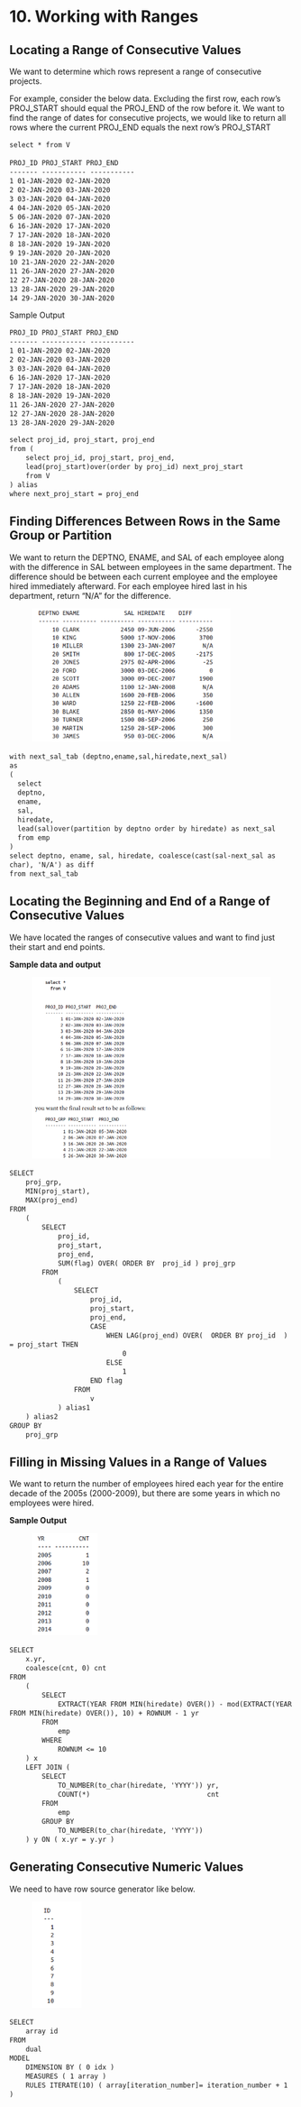 # 10. Working with Ranges

## Locating a Range of Consecutive Values

We want to determine which rows represent a range of consecutive projects.

For example, consider the below data. Excluding the first row, each row’s PROJ\_START should equal the PROJ\_END of the row before it. We want to find the range of dates for consecutive projects, we would like to return all rows where the current PROJ\_END equals the next row’s PROJ\_START

```
select * from V

PROJ_ID PROJ_START PROJ_END
------- ----------- -----------
1 01-JAN-2020 02-JAN-2020
2 02-JAN-2020 03-JAN-2020
3 03-JAN-2020 04-JAN-2020
4 04-JAN-2020 05-JAN-2020
5 06-JAN-2020 07-JAN-2020
6 16-JAN-2020 17-JAN-2020
7 17-JAN-2020 18-JAN-2020
8 18-JAN-2020 19-JAN-2020
9 19-JAN-2020 20-JAN-2020
10 21-JAN-2020 22-JAN-2020
11 26-JAN-2020 27-JAN-2020
12 27-JAN-2020 28-JAN-2020
13 28-JAN-2020 29-JAN-2020
14 29-JAN-2020 30-JAN-2020
```

Sample Output

```
PROJ_ID PROJ_START PROJ_END
------- ----------- -----------
1 01-JAN-2020 02-JAN-2020
2 02-JAN-2020 03-JAN-2020
3 03-JAN-2020 04-JAN-2020
6 16-JAN-2020 17-JAN-2020
7 17-JAN-2020 18-JAN-2020
8 18-JAN-2020 19-JAN-2020
11 26-JAN-2020 27-JAN-2020
12 27-JAN-2020 28-JAN-2020
13 28-JAN-2020 29-JAN-2020
```

```
select proj_id, proj_start, proj_end
from (
    select proj_id, proj_start, proj_end,
    lead(proj_start)over(order by proj_id) next_proj_start
    from V
) alias
where next_proj_start = proj_end
```

## Finding Differences Between Rows in the Same Group or Partition

We want to return the DEPTNO, ENAME, and SAL of each employee along with the difference in SAL between employees in the same department. The difference should be between each current employee and the employee hired immediately afterward. For each employee hired last in his department, return “N/A” for the difference.

<figure><img src="../../../../.gitbook/assets/image (3) (1) (1).png" alt="" width="352"><figcaption></figcaption></figure>

```
with next_sal_tab (deptno,ename,sal,hiredate,next_sal)
as
(
  select 
  deptno, 
  ename, 
  sal, 
  hiredate,
  lead(sal)over(partition by deptno order by hiredate) as next_sal 
  from emp 
)
select deptno, ename, sal, hiredate, coalesce(cast(sal-next_sal as char), 'N/A') as diff
from next_sal_tab
```

## Locating the Beginning and End of a Range of Consecutive Values

We have located the ranges of consecutive values and want to find just their start and end points.

**Sample data and output**

<figure><img src="../../../../.gitbook/assets/image (1) (1) (1) (1) (1) (1).png" alt="" width="563"><figcaption></figcaption></figure>

```
SELECT
    proj_grp,
    MIN(proj_start),
    MAX(proj_end)
FROM
    (
        SELECT
            proj_id,
            proj_start,
            proj_end,
            SUM(flag) OVER( ORDER BY  proj_id ) proj_grp
        FROM
            (
                SELECT
                    proj_id,
                    proj_start,
                    proj_end,
                    CASE
                        WHEN LAG(proj_end) OVER(  ORDER BY proj_id  ) = proj_start THEN
                            0
                        ELSE
                            1
                    END flag
                FROM
                    v
            ) alias1
    ) alias2
GROUP BY
    proj_grp
```

## Filling in Missing Values in a Range of Values

We want to return the number of employees hired each year for the entire decade of the 2005s (2000-2009), but there are some years in which no employees were hired.

**Sample Output**

<figure><img src="../../../../.gitbook/assets/image (2) (1) (1) (1) (1).png" alt="" width="116"><figcaption></figcaption></figure>

```
SELECT
    x.yr,
    coalesce(cnt, 0) cnt
FROM
    (
        SELECT
            EXTRACT(YEAR FROM MIN(hiredate) OVER()) - mod(EXTRACT(YEAR FROM MIN(hiredate) OVER()), 10) + ROWNUM - 1 yr
        FROM
            emp
        WHERE
            ROWNUM <= 10
    ) x
    LEFT JOIN (
        SELECT
            TO_NUMBER(to_char(hiredate, 'YYYY')) yr,
            COUNT(*)                             cnt
        FROM
            emp
        GROUP BY
            TO_NUMBER(to_char(hiredate, 'YYYY'))
    ) y ON ( x.yr = y.yr )
```

## Generating Consecutive Numeric Values

We need to have row source generator like below.

<figure><img src="../../../../.gitbook/assets/image (3) (1) (1) (1).png" alt="" width="88"><figcaption></figcaption></figure>

```
SELECT
    array id
FROM
    dual
MODEL
    DIMENSION BY ( 0 idx )
    MEASURES ( 1 array )
    RULES ITERATE(10) ( array[iteration_number]= iteration_number + 1 )
```

